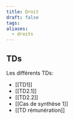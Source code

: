 ```yaml
---
title: Droit
draft: false
tags: 
aliases:
  - droits
---
```

## TDs

Les différents TDs:
- [[TD1]]
- [[TD2.1]]
- [[TD2.2]]
- [[Cas de synthèse 1]]
- [[TD rémunération]]
